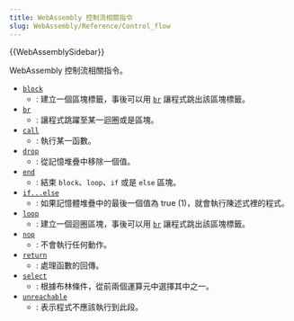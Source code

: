 ```yaml
---
title: WebAssembly 控制流相關指令
slug: WebAssembly/Reference/Control_flow
---
```


{{WebAssemblySidebar}}

WebAssembly 控制流相關指令。

- [`block`](/zh-TW/docs/WebAssembly/Reference/Control_flow/block)
  - : 建立一個區塊標籤，事後可以用 [`br`](/zh-TW/docs/WebAssembly/Reference/Control_flow/br) 讓程式跳出該區塊標籤。
- [`br`](/zh-TW/docs/WebAssembly/Reference/Control_flow/br)
  - : 讓程式跳躍至某一迴圈或是區塊。
- [`call`](/zh-TW/docs/WebAssembly/Reference/Control_flow/call)
  - : 執行某一函數。
- [`drop`](/zh-TW/docs/WebAssembly/Reference/Control_flow/Drop)
  - : 從記憶堆疊中移除一個值。
- [`end`](/zh-TW/docs/WebAssembly/Reference/Control_flow/end)
  - : 結束 `block`、`loop`、`if` 或是 `else` 區塊。
- [`if...else`](/zh-TW/docs/WebAssembly/Reference/Control_flow/if...else)
  - : 如果記憶體堆疊中的最後一個值為 true (1)，就會執行陳述式裡的程式。
- [`loop`](/zh-TW/docs/WebAssembly/Reference/Control_flow/loop)
  - : 建立一個迴圈區塊，事後可以用 [`br`](/zh-TW/docs/WebAssembly/Reference/Control_flow/br) 讓程式跳出該區塊標籤。
- [`nop`](/zh-TW/docs/WebAssembly/Reference/Control_flow/nop)
  - : 不會執行任何動作。
- [`return`](/zh-TW/docs/WebAssembly/Reference/Control_flow/return)
  - : 處理函數的回傳。
- [`select`](/zh-TW/docs/WebAssembly/Reference/Control_flow/Select)
  - : 根據布林條件，從前兩個運算元中選擇其中之一。
- [`unreachable`](/zh-TW/docs/WebAssembly/Reference/Control_flow/unreachable)
  - : 表示程式不應該執行到此段。
